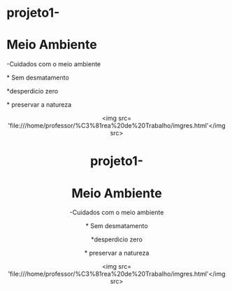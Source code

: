 # projeto1-<!doctype html>
<html>
<head>
<title> meio ambiente</title> 

<h1 class='titulo-principal'> Meio Ambiente</h1>

<head> -Cuidados com o meio ambiente</head> 

<P> * Sem desmatamento </p>
<p>*desperdicio zero  </p>
<p>* preservar a natureza</p>
<body>
<header> 

  <img src= 'file:///home/professor/%C3%81rea%20de%20Trabalho/imgres.html'</img src>
# projeto1-<!doctype html>
<html>
<head>
<title> meio ambiente</title> 

<h1 class='titulo-principal'> Meio Ambiente</h1>

<head> -Cuidados com o meio ambiente</head> 

<P> * Sem desmatamento </p>
<p>*desperdicio zero  </p>
<p>* preservar a natureza</p>
<body>
<header> 

  <img src= 'file:///home/professor/%C3%81rea%20de%20Trabalho/imgres.html'</img src>
